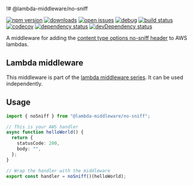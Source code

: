 !# @lambda-middleware/no-sniff

[![npm version](https://badge.fury.io/js/%40lambda-middleware%2Fno-sniff.svg)](https://npmjs.org/package/@lambda-middleware/no-sniff)
[![downloads](https://img.shields.io/npm/dw/%40lambda-middleware%2Fno-sniff.svg)](https://npmjs.org/package/@lambda-middleware/no-sniff)
[![open issues](https://img.shields.io/github/issues-raw/dbartholomae/lambda-middleware.svg)](https://github.com/dbartholomae/lambda-middleware/issues)
[![debug](https://img.shields.io/badge/debug-blue.svg)](https://github.com/visionmedia/debug#readme)
[![build status](https://github.com/dbartholomae/lambda-middleware/workflows/.github/workflows/build.yml/badge.svg?branch=master)](https://github.com/dbartholomae/lambda-middleware/actions?query=workflow%3A.github%2Fworkflows%2Fbuild.yml)
[![codecov](https://codecov.io/gh/dbartholomae/lambda-middleware/branch/master/graph/badge.svg)](https://codecov.io/gh/dbartholomae/lambda-middleware)
[![dependency status](https://david-dm.org/dbartholomae/lambda-middleware.svg?theme=shields.io)](https://david-dm.org/dbartholomae/lambda-middleware)
[![devDependency status](https://david-dm.org/dbartholomae/lambda-middleware/dev-status.svg)](https://david-dm.org/dbartholomae/lambda-middleware?type=dev)

A middleware for adding the [content type options no-sniff header](https://developer.mozilla.org/en-US/docs/Web/HTTP/Headers/X-Content-Type-Options) to AWS lambdas.

## Lambda middleware

This middleware is part of the [lambda middleware series](https://dbartholomae.github.io/lambda-middleware/). It can be used independently.

## Usage

```typescript
import { noSniff } from "@lambda-middleware/no-sniff";

// This is your AWS handler
async function helloWorld() {
  return {
    statusCode: 200,
    body: "",
  };
}

// Wrap the handler with the middleware
export const handler = noSniff()(helloWorld);
```
